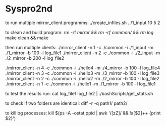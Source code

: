 # Syspro2nd

to run multiple mirror_client programms:
./create_infiles.sh ../1_input 10 5 2

to clean and build program:
rm -rf *_mirror && rm -rf common/ && rm log_*
make clean && make

then run multiple clients:
./mirror_client -n 1 -c ./common -i ./1_input -m ./1_mirror -b 100 -l log_file1
./mirror_client -n 2 -c ./common -i ./2_input -m ./2_mirror -b 200 -l log_file2

./mirror_client -n 4 -c ./common -i ./hello4 -m ./4_mirror -b 100 -l log_file4
./mirror_client -n 3 -c ./common -i ./hello3 -m ./3_mirror -b 100 -l log_file3
./mirror_client -n 2 -c ./common -i ./hello2 -m ./2_mirror -b 100 -l log_file2
./mirror_client -n 1 -c ./common -i ./hello1 -m ./1_mirror -b 100 -l log_file1

to test the results run:
cat log_file1 log_file2 | ./bashScripts/get_stats.sh

to check if two folders are identical:
diff -r -q path1/ path2/

to kill bg processes:
kill $(ps -A -ostat,ppid | awk '/[zZ]/ && !a[$2]++ {print $2}')